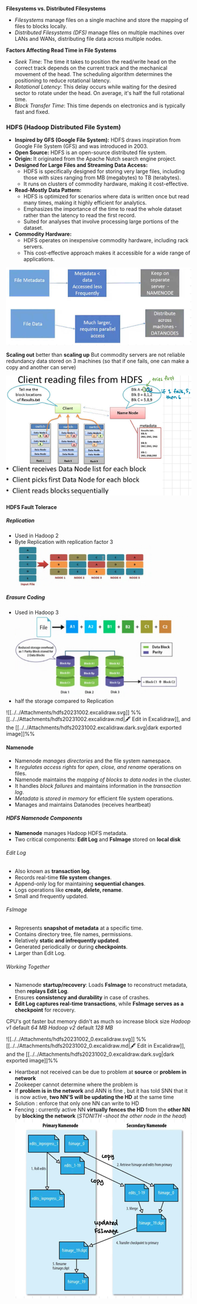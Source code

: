 **Filesystems vs. Distributed Filesystems**

- _Filesystems_ manage files on a single machine and store the mapping of files to blocks locally.
- _Distributed Filesystems (DFS)_ manage files on multiple machines over LANs and WANs, distributing file data across multiple nodes.

**Factors Affecting Read Time in File Systems**

- _Seek Time_: The time it takes to position the read/write head on the correct track depends on the current track and the mechanical movement of the head. The scheduling algorithm determines the positioning to reduce rotational latency.
- _Rotational Latency_: This delay occurs while waiting for the desired sector to rotate under the head. On average, it's half the full rotational time.
- _Block Transfer Time_: This time depends on electronics and is typically fast and fixed.


### **HDFS (Hadoop Distributed File System)**

- **Inspired by GFS (Google File System):** HDFS draws inspiration from Google File System (GFS) and was introduced in 2003.
- **Open Source:** HDFS is an open-source distributed file system.
- **Origin:** It originated from the Apache Nutch search engine project.
- **Designed for Large Files and Streaming Data Access:**
    - HDFS is specifically designed for storing very large files, including those with sizes ranging from MB (megabytes) to TB (terabytes).
    - It runs on clusters of commodity hardware, making it cost-effective.
- **Read-Mostly Data Pattern:**
    - HDFS is optimized for scenarios where data is written once but read many times, making it highly efficient for analytics.
    - Emphasizes the importance of the time to read the whole dataset rather than the latency to read the first record.
    - Suited for analyses that involve processing large portions of the dataset.
- **Commodity Hardware:**
    - HDFS operates on inexpensive commodity hardware, including rack servers.
    - This cost-effective approach makes it accessible for a wide range of applications.

![](../../Attachments/hdfs-20230928.png)

**Scaling out** better than **scaling up** 
But commodity servers are not reliable
redundancy data stored on 3 machines (so that if one fails, one can make a copy and another can serve)

![](../../Attachments/hdfs-20230928-1.png)

#### HDFS Fault Tolerace
##### Replication
- Used in Hadoop 2
- Byte Replication with replication factor 3
![](../../Attachments/hdfs-20230928-3.png)

##### Erasure Coding
- Used in Hadoop 3
 ![](../../Attachments/hdfs-20230928-4.png)
- half the storage compared to Replication

![[../../Attachments/hdfs20231002.excalidraw.svg]]
%%[[../../Attachments/hdfs20231002.excalidraw.md|🖋 Edit in Excalidraw]], and the [[../../Attachments/hdfs20231002.excalidraw.dark.svg|dark exported image]]%%
#### **Namenode**
- Namenode *manages directories* and the file system namespace.
- It *regulates access rights* for *open, close, and rename* operations on files.
- Namenode maintains the *mapping of blocks to data nodes* in the cluster.
- It handles *block failures* and maintains information in the *transaction log*.
- *Metadata* is *stored in memory* for efficient file system operations.
- Manages and maintains Datanodes (receives heartbeat)
##### HDFS Namenode Components

- **Namenode** manages Hadoop HDFS metadata.
- Two critical components: **Edit Log** and **FsImage** stored on **local disk**

###### Edit Log
- Also known as **transaction log**.
- Records real-time **file system changes**.
- Append-only log for maintaining **sequential changes**.
- Logs operations like **create, delete, rename**.
- Small and frequently updated.

###### FsImage
- Represents **snapshot of metadata** at a specific time.
- Contains directory tree, file names, permissions.
- Relatively **static and infrequently updated**.
- Generated periodically or during **checkpoints**.
- Larger than Edit Log.

###### Working Together
- Namenode **startup/recovery**: Loads **FsImage** to reconstruct metadata, then **replays Edit Log**.
- Ensures **consistency and durability** in case of crashes.
- **Edit Log captures real-time transactions**, while **FsImage serves as a checkpoint** for recovery.

CPU's got faster but memory didn't as much so increase block size 
*Hadoop v1* default *64 MB*
*Hadoop v2* default *128 MB*


![[../../Attachments/hdfs20231002_0.excalidraw.svg]]
%%[[../../Attachments/hdfs20231002_0.excalidraw.md|🖋 Edit in Excalidraw]], and the [[../../Attachments/hdfs20231002_0.excalidraw.dark.svg|dark exported image]]%%
- Heartbeat not received can be due to problem at **source** or **problem in network**
- Zookeeper cannot determine where the problem is
- If **problem is in the network** and ANN is fine , but it has told SNN that it is now active, **two NN'S will be updating the HD** at the same time
-  Solution : enforce that only one NN can write to HD
- Fencing : currently active NN **virtually fences the HD** from the **other NN** by **blocking the network** (*STONITH -shoot the other node in the head*)
![](../../Attachments/hdfs-20231001.png)

